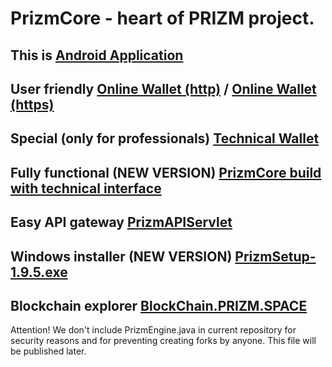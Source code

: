 # PrizmCore - heart of PRIZM project.

## This is [Android Application](http://tech.prizm-space.com/prizm.apk)

## User friendly [Online Wallet (http)](http://wallet.prizm-space.com/) / [Online Wallet (https)](https://wallet.prizm.space/)

## Special (only for professionals) [Technical Wallet](http://tech.prizm-space.com/)

## Fully functional (NEW VERSION) [PrizmCore build with technical interface](http://tech.prizm.space/prizm-dist.tgz)

## Easy API gateway [PrizmAPIServlet](http://tech.prizm.space/prizmAPI.tgz)

## Windows installer (NEW VERSION) [PrizmSetup-1.9.5.exe](http://tech.prizm.space/PrizmSetup-1.9.5.exe)

## Blockchain explorer [BlockChain.PRIZM.SPACE](http://blockchain.prizm.space/)

Attention! We don't include PrizmEngine.java in current repository for security reasons and for preventing creating forks by anyone. This file will be published later.
